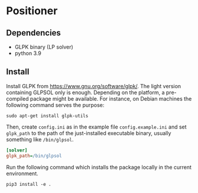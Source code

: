 # Positioner

## Dependencies
- GLPK binary (LP solver)
- python 3.9

## Install

Install GLPK from https://www.gnu.org/software/glpk/. The light version containing GLPSOL only is enough.
Depending on the platform, a pre-compiled
package might be available. For instance, on Debian machines the following command serves the purpose:
```shell
sudo apt-get install glpk-utils
```
Then, create `config.ini` as in the example file `config.example.ini`
and set `glpk_path` to the path of the just-installed executable binary, usually something like
`/bin/glpsol`. 

```ini
[solver]
glpk_path=/bin/glpsol
```

Run the following command which installs the package locally in the current environment.
```shell
pip3 install -e .
```
